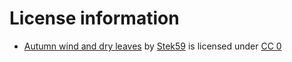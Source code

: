 # License information
* [Autumn wind and dry leaves](https://freesound.org/people/Stek59/sounds/457318/) by [Stek59](https://freesound.org/people/Stek59/) is licensed under [CC 0](https://creativecommons.org/publicdomain/zero/1.0/)
